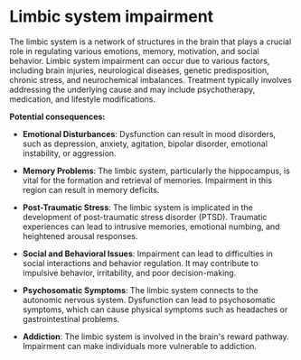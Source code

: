 # Limbic system impairment

The limbic system is a network of structures in the brain that plays a crucial role in regulating various emotions, memory, motivation, and social behavior. Limbic system impairment can occur due to various factors, including brain injuries, neurological diseases, genetic predisposition, chronic stress, and neurochemical imbalances. Treatment typically involves addressing the underlying cause and may include psychotherapy, medication, and lifestyle modifications.

**Potential consequences:**

* **Emotional Disturbances**: Dysfunction can result in mood disorders, such as depression, anxiety, agitation, bipolar disorder, emotional instability, or aggression.

* **Memory Problems**: The limbic system, particularly the hippocampus, is vital for the formation and retrieval of memories. Impairment in this region can result in memory deficits.

* **Post-Traumatic Stress**: The limbic system is implicated in the development of post-traumatic stress disorder (PTSD). Traumatic experiences can lead to intrusive memories, emotional numbing, and heightened arousal responses.

* **Social and Behavioral Issues**: Impairment can lead to difficulties in social interactions and behavior regulation. It may contribute to impulsive behavior, irritability, and poor decision-making.

* **Psychosomatic Symptoms**: The limbic system connects to the autonomic nervous system. Dysfunction can lead to psychosomatic symptoms, which can cause physical symptoms such as headaches or gastrointestinal problems.

* **Addiction**: The limbic system is involved in the brain's reward pathway. Impairment can make individuals more vulnerable to addiction.
